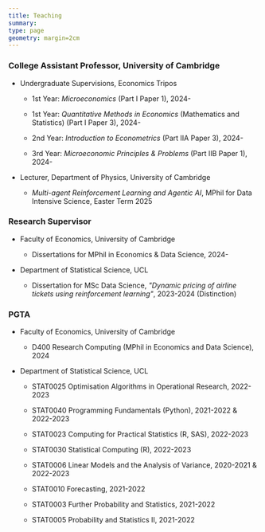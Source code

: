 ```yaml
---
title: Teaching 
summary: 
type: page
geometry: margin=2cm
---
```


### College Assistant Professor, University of Cambridge

* Undergraduate Supervisions, Economics Tripos
      
    * 1st Year: *Microeconomics* (Part I Paper 1), 2024-
    
    * 1st Year: *Quantitative Methods in Economics* (Mathematics and Statistics) (Part I Paper 3), 2024-
      
    * 2nd Year: *Introduction to Econometrics* (Part IIA Paper 3), 2024-
      
    * 3rd Year: *Microeconomic Principles & Problems* (Part IIB Paper 1), 2024-

* Lecturer, Department of Physics, University of Cambridge

    * *Multi-agent Reinforcement Learning and Agentic AI*, MPhil for Data Intensive Science, Easter Term 2025

  
### Research Supervisor
* Faculty of Economics, University of Cambridge

    * Dissertations for MPhil in Economics \& Data Science, 2024-

* Department of Statistical Science, UCL

    * Dissertation for MSc Data Science, *"Dynamic pricing of airline tickets using reinforcement learning"*, 2023-2024 (Distinction)
  

### PGTA 

* Faculty of Economics, University of Cambridge

    * D400 Research Computing (MPhil in Economics and Data Science), 2024
  
* Department of Statistical Science, UCL

    * STAT0025 Optimisation Algorithms in Operational Research, 2022-2023

    * STAT0040 Programming Fundamentals (Python), 2021-2022 & 2022-2023

    * STAT0023 Computing for Practical Statistics (R, SAS), 2022-2023

    * STAT0030 Statistical Computing (R), 2022-2023 

    * STAT0006 Linear Models and the Analysis of Variance, 2020-2021 & 2022-2023

    * STAT0010 Forecasting, 2021-2022

    * STAT0003 Further Probability and Statistics, 2021-2022

    * STAT0005 Probability and Statistics II, 2021-2022
